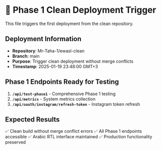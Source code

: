 # 🚀 Phase 1 Clean Deployment Trigger

This file triggers the first deployment from the clean repository.

## Deployment Information

- **Repository**: Mr-Taha-1/ewasl-clean
- **Branch**: main
- **Purpose**: Trigger clean deployment without merge conflicts
- **Timestamp**: 2025-01-19 23:48:00 GMT+3

## Phase 1 Endpoints Ready for Testing

1. **`/api/test-phase1`** - Comprehensive Phase 1 testing
2. **`/api/metrics`** - System metrics collection
3. **`/api/oauth/instagram/refresh-token`** - Instagram token refresh

## Expected Results

✅ Clean build without merge conflict errors
✅ All Phase 1 endpoints accessible
✅ Arabic RTL interface maintained
✅ Production functionality preserved